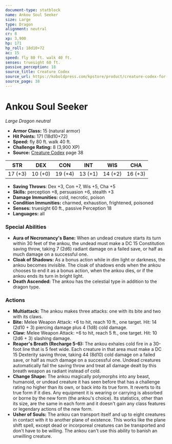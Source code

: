 ```yaml
---
document-type: statblock
name: Ankou Soul Seeker
size: Large
type: Dragon
alignment: neutral
cr: 8
xp: 3,900
hp: 171
hp_roll: 18d10+72
ac: 15
speed: fly 80 ft. walk 40 ft.
senses: truesight 60 ft. 
passive_perception: 18
source_title: Creature Codex
source_url: https://koboldpress.com/kpstore/product/creature-codex-for-5th-edition-dnd
source_page: 38
---
```


# Ankou Soul Seeker

*Large* *Dragon* *neutral*

- **Armor Class:** 15 (natural armor)
- **Hit Points:** 171 (18d10+72)
- **Speed:** fly 80 ft. walk 40 ft.
- **Challenge Rating:** 8 (3,900 XP)
- **Source:** [Creature Codex](https://koboldpress.com/kpstore/product/creature-codex-for-5th-edition-dnd) page 38

| STR | DEX | CON | INT | WIS | CHA |
| --- | --- | --- | --- | --- | --- |
| 17 (+3) | 10 (+0) | 19 (+4) | 13 (+1) | 14 (+2) | 16 (+3) |

- **Saving Throws**: Dex +3, Con +7, Wis +5, Cha +5
- **Skills:** perception +8, persuasion +6, stealth +3
- **Damage Immunities:** cold, necrotic, poison
- **Condition Immunities:** charmed, exhaustion, frightened, poisoned
- **Senses:** truesight 60 ft., passive Perception 18
- **Languages:** all

### Special Abilities

- **Aura of Necromancy's Bane:** When an undead creature starts its turn within 30 feet of the ankou, the undead must make a DC 15 Constitution saving throw, taking 7 (2d6) radiant damage on a failed save, or half as much damage on a successful one.
- **Cloak of Shadows:** As a bonus action while in dim light or darkness, the ankou becomes invisible. The cloak of shadows ends when the ankou chooses to end it as a bonus action, when the ankou dies, or if the ankou ends its turn in bright light.
- **Death Ascended:** The ankou has the celestial type in addition to the dragon type.

### Actions

- **Multiattack:** The ankou makes three attacks: one with its bite and two with its claws.
- **Bite:** Melee Weapon Attack: +6 to hit, reach 10 ft., one target. Hit: 14 (2d10 + 3) piercing damage plus 4 (1d8) cold damage.
- **Claw:** Melee Weapon Attack: +6 to hit, reach 5 ft., one target. Hit: 10 (2d6 + 3) slashing damage.
- **Reaper's Breath (Recharge 5-6):** The ankou exhales cold fire in a 30-foot line that is 5 feet wide. Each creature in that area must make a DC 15 Dexterity saving throw, taking 44 (8d10) cold damage on a failed save, or half as much damage on a successful one. Undead creatures automatically fail the saving throw and treat all damage dealt by this breath weapon as radiant instead of cold.
- **Change Shape:** The ankou magically polymorphs into any beast, humanoid, or undead creature it has seen before that has a challenge rating no higher than its own, or back into its true form. It reverts to its true form if it dies. Any equipment it is wearing or carrying is absorbed or borne by the new form (the ankou's choice). Its statistics, other than its size, are the same in each form and it doesn't gain any class features or legendary actions of the new form.
- **Usher of Souls:** The ankou can transport itself and up to eight creatures in contact with it to another plane of existence. This works like the plane shift spell, except dead or incorporeal creatures can be transported and don't have to be willing. The ankou can't use this ability to banish an unwilling creature.
